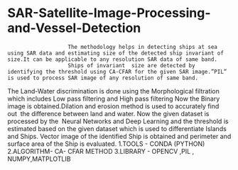 # SAR-Satellite-Image-Processing-and-Vessel-Detection
                       The methodology helps in detecting ships at sea using SAR data and estimating size of the detected ship invariant of size.It can be applicable to any resolution SAR data of same band.
                       Ships of invariant  size are detected by identifying the threshold using CA-CFAR for the given SAR image.”PIL” is used to process SAR image of any resolution of same band.
The Land-Water discrimination is done using the Morphological filtration which includes Low pass filtering and High pass filtering
Now the Binary image is obtained.Dilation and erosion method is used to accurately find out  the difference between land and water.
Now the given dataset is processed by the  Neural Networks and Deep Learning and the threshold is estimated based on the given dataset which is used to differentiate Islands and Ships.
Vector image of the identified Ship is obtained and perimeter and surface area of the Ship is evaluated.
1.TOOLS - CONDA (PYTHON) 2.ALGORITHM- CA- CFAR METHOD  3.LIBRARY - OPENCV ,PIL , NUMPY,MATPLOTLIB


  
  
 


